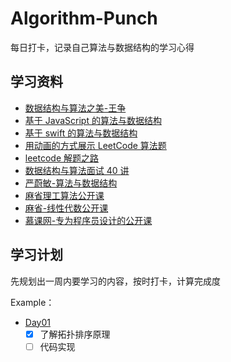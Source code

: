 # Algorithm-Punch
  每日打卡，记录自己算法与数据结构的学习心得
  
## 学习资料
- [数据结构与算法之美-王争](https://time.geekbang.org/column/intro/126)
- [基于 JavaScript 的算法与数据结构](https://github.com/trekhleb/javascript-algorithms/blob/master/README.zh-CN.md)
- [基于 swift 的算法与数据结构](https://github.com/raywenderlich/swift-algorithm-club)
- [用动画的方式展示 LeetCode 算法题](https://github.com/MisterBooo/LeetCodeAnimation)
- [leetcode 解题之路](https://github.com/azl397985856/leetcode)
- [数据结构与算法面试 40 讲](https://www.youtube.com/watch?v=zxxv_MVf5j0&list=PLItNLuX80m9DSNLBTLno6ifA2Vk9jpk4I)
- [严蔚敏-算法与数据结构](https://www.youtube.com/watch?v=LDgVug1BaKM&list=PLQEJNz6Rc2zfCVhPFgnLqof494zbTK-u2)
- [麻省理工算法公开课](https://www.youtube.com/watch?v=2P-yW7LQr08&list=PLUl4u3cNGP6317WaSNfmCvGym2ucw3oGp)
- [麻省-线性代数公开课](https://www.youtube.com/watch?v=YeznlKTrpmU&list=PL6839449936471E0C)
- [慕课网-专为程序员设计的公开课](https://www.youtube.com/watch?v=_e0YDqn_V1U&list=PLSKUOdPqiSdt12cbA3Vz3APLUyOdn165h)

## 学习计划
先规划出一周内要学习的内容，按时打卡，计算完成度

Example：
- [Day01](https://github.com/Yggdrasill-7C9/Algorithm-Punch/blob/master/src/day01/README.md) 
  - [x] 了解拓扑排序原理
  - [ ] 代码实现
